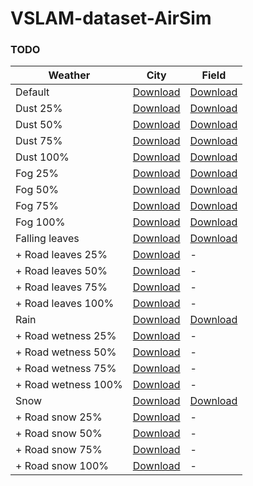# VSLAM-dataset-AirSim

### TODO
| Weather     | City        | Field      |
| ----------- | ----------- |----------- |
|Default|[Download](https://disk.yandex.ru/d/CmIiI3IvLmJI_g)|[Download](https://disk.yandex.ru/d/N2PqhTHMhyPIUA)|
|Dust 25%|[Download](https://disk.yandex.ru/d/xY4X-EUO0POXDw)|[Download](https://disk.yandex.ru/d/3rRLz1SibNZj3w)|
|Dust 50%|[Download](https://disk.yandex.ru/d/tZVrbpGflNVgcQ)|[Download](https://disk.yandex.ru/d/NozV6JCAMpHu1g)|
|Dust 75%|[Download](https://disk.yandex.ru/d/t7y-p2iac9ur0Q)|[Download](https://disk.yandex.ru/d/9t2gikqvqkhcmQ)|
|Dust 100%|[Download](https://disk.yandex.ru/d/BDjOoffLu3IlWA)|[Download](https://disk.yandex.ru/d/qbxASk_tz08Z9A)|
|Fog 25%|[Download](https://disk.yandex.ru/d/9uSBncLSuLXKgQ)|[Download](https://disk.yandex.ru/d/gWNq2rEb_TUFmw)|
|Fog 50%|[Download](https://disk.yandex.ru/d/kfwQLl5XBAGB_w)|[Download](https://disk.yandex.ru/d/TMQn7ebkUEeGqw)|
|Fog 75%|[Download](https://disk.yandex.ru/d/pBjRh3Y9imCu5w)|[Download](https://disk.yandex.ru/d/XoO4CFFZWYc7kg)|
|Fog 100%|[Download](https://disk.yandex.ru/d/WbwAF9QaZGUGSw)|[Download](https://disk.yandex.ru/d/qTpsoEG1ADFk8Q)|
|Falling leaves|[Download](https://disk.yandex.ru/d/NDWnPK3SbMPrsg)|[Download](https://disk.yandex.ru/d/XUGKP220d5ItnA)|
|+ Road leaves 25%|[Download](https://disk.yandex.ru/d/rkiNmFlCNDVNrA)|-|
|+ Road leaves 50%|[Download](https://disk.yandex.ru/d/zsYKb_we5PqNKA)|-|
|+ Road leaves 75%|[Download](https://disk.yandex.ru/d/-sB8yLdbm5_dVA)|-|
|+ Road leaves 100%|[Download](https://disk.yandex.ru/d/x6ERW9tLFydK8Q)|-|
|Rain|[Download](https://disk.yandex.ru/d/Tt9AdxXHS6x9dw)|[Download](https://disk.yandex.ru/d/Z71r0sZ2xORwYg)|
|+ Road wetness 25%|[Download](https://disk.yandex.ru/d/YcNFo2XitDOHYA)|-|
|+ Road wetness 50%|[Download](https://disk.yandex.ru/d/NrD3ptaHeQUKeA)|-|
|+ Road wetness 75%|[Download](https://disk.yandex.ru/d/k8b2Nd6W_NN1xw)|-|
|+ Road wetness 100%|[Download](https://disk.yandex.ru/d/trAfEBhiQ3pqPw)|-|
|Snow|[Download](https://disk.yandex.ru/d/EkUIc9MVr-pBaQ)|[Download](https://disk.yandex.ru/d/J8O9Oer6v_uFVA)|
|+ Road snow 25%|[Download](https://disk.yandex.ru/d/yPh424Ea6y77bg)|-|
|+ Road snow 50%|[Download](https://disk.yandex.ru/d/va3Zc8K231ulug)|-|
|+ Road snow 75%|[Download](https://disk.yandex.ru/d/u3-W5fqcokegqA)|-|
|+ Road snow 100%|[Download](https://disk.yandex.ru/d/5Oul1HyrOBz0-A)|-|
